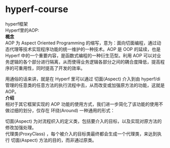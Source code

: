 # hyperf-course
hyperf框架  
Hyperf里的AOP:   
**概念**   
AOP 为 Aspect Oriented Programming 的缩写，意为：面向切面编程，通过动态代理等技术实现程序功能的统一维护的一种技术。AOP 是 OOP 的延续，也是 Hyperf 中的一个重要内容，是函数式编程的一种衍生范型。利用 AOP 可以对业务逻辑的各个部分进行隔离，从而使得业务逻辑各部分之间的耦合度降低，提高程序的可重用性，同时提高了开发的效率。

用通俗的话来讲，就是在 Hyperf 里可以通过 切面(Aspect) 介入到由 hyperf/di 管理的任意类的任意方法的执行流程中去，从而改变或加强原方法的功能，这就是 AOP。  
**介绍**  
相对于其它框架实现的 AOP 功能的使用方式，我们进一步简化了该功能的使用不做过细的划分，仅存在 环绕(Around) 一种通用的形式：

切面(Aspect) 为对流程织入的定义类，包括要介入的目标，以及实现对原方法的修改加强处理。  
代理类(ProxyClass) ，每个被介入的目标类最终都会生成一个代理类，来达到执行 切面(Aspect) 方法的目的，而非通过原类。